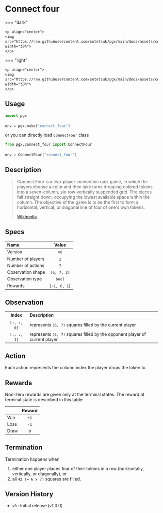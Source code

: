 # Connect four

=== "dark" 

    <p align="center">
    <img src="https://raw.githubusercontent.com/sotetsuk/pgx/main/docs/assets/connect_four_dark.gif" width="30%">
    </p>

=== "light" 

    <p align="center">
    <img src="https://raw.githubusercontent.com/sotetsuk/pgx/main/docs/assets/connect_four_light.gif" width="30%">
    </p>


## Usage

```py
import pgx

env = pgx.make("connect_four")
```

or you can directly load `ConnectFour` class

```py
from pgx.connect_four import ConnectFour

env = ConnectFour("connect_four")
```

## Description

> Connect Four is a two-player connection rack game, in which the players choose a color and then take turns dropping colored tokens into a seven-column, six-row vertically suspended grid. The pieces fall straight down, occupying the lowest available space within the column. The objective of the game is to be the first to form a horizontal, vertical, or diagonal line of four of one's own tokens.
> 
> [Wikipedia](https://en.wikipedia.org/wiki/Connect_Four)

## Specs

| Name | Value |
|:---|:----:|
| Version | `v0` |
| Number of players | `2` |
| Number of actions | `7` |
| Observation shape | `(6, 7, 2)` |
| Observation type | `bool` |
| Rewards | `{-1, 0, 1}` |

## Observation

| Index | Description |
|:---:|:----|
| `[:, :, 0]` | represents `(6, 7)` squares filled by the current player |
| `[:, :, 1]` | represents `(6, 7)` squares filled by the opponent player of current player |

## Action
Each action represents the column index the player drops the token to.

## Rewards
Non-zero rewards are given only at the terminal states.
The reward at terminal state is described in this table:

| | Reward |
|:---|:----:|
| Win | `+1` |
| Lose | `-1` |
| Draw | `0` |

## Termination

Termination happens when 

1. either one player places four of their tokens in a row (horizontally, vertically, or diagonally), or 
2. all `42 (= 6 x 7)` squares are filled.


## Version History

- `v0` : Initial release (v1.0.0)
